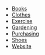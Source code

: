 <head>
    <link rel="stylesheet" src="style.css">
</head>

* [Books](books/)
* [Clothes](clothes/)
* [Exercise](exercise/)
* [Gardening](gardening/)
* [Purchasing](purchasing/ß)
* [Shoes](shoes/)
* [Website](website/)